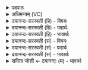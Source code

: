 <details><summary>पदपाठः</summary>

अ॒ग्निम्। स्तोमे॑न। बो॒ध॒य॒। स॒मि॒धा॒न इति॑ सम्ऽइधा॒नः। अम॑र्त्यम्। ह॒व्या। दे॒वेषु॑। नः॒। द॒ध॒त्। १५।
</details>

<details><summary>अधिमन्त्रम् (VC)</summary>

- अग्निर्देवता
- सुतम्भर ऋषिः
- निचृद्गायत्री
- षड्जः
</details>

<details><summary>दयानन्द-सरस्वती (हि) - विषयः</summary>

अब यज्ञकर्मविषय को अगले मन्त्र में कहा है ॥
</details>

<details><summary>दयानन्द-सरस्वती (हि) - पदार्थः</summary>

पदार्थान्वयभाषाः -  हे विद्वन् ! जो (समिधानः) भलीभाँति दीपता हुआ अग्नि (देवेषु) दिव्य वायु आदि पदार्थों में (हव्या) लेने-देने योग्य पदार्थों को (नः) हमारे लिये (दधत्) धारण करता है, उस (अमर्त्यम्) कारणरूप अर्थात् परमाणुभाव से विनाश होने के धर्म से रहित (अग्निम्) आग को (स्तोमेन) इन्धनसमूह से (बोधय) चिताओ अर्थात् अच्छे प्रकार जलाओ ॥१५ ॥
</details>

<details><summary>दयानन्द-सरस्वती (हि) - भावार्थः</summary>

भावार्थभाषाः -  यदि अग्नि में समिधा छोड़ दिव्य-दिव्य सुगन्धित पदार्थ को होमें तो यह अग्नि उस पदार्थ को वायु आदि में फैला के सब प्राणियों को सुखी करता है ॥१५ ॥
</details>

<details><summary>दयानन्द-सरस्वती (सं) - विषयः</summary>

अथ यज्ञकर्मविषयमाह ॥
</details>

<details><summary>दयानन्द-सरस्वती (सं) - पदार्थः</summary>

पदार्थान्वयभाषाः -  हे विद्वन् ! यः समिधानोऽग्निर्देवेषु हव्या नो दधत्तममर्त्यमग्निं स्तोमेन बोधय प्रदीपय ॥१५ ॥
</details>

<details><summary>दयानन्द-सरस्वती (सं) - भावार्थः</summary>

भावार्थभाषाः -  यद्यग्नौ समिधः प्रक्षिप्य सुगन्ध्यादिद्रव्यं जुहुयुस्तर्ह्ययं तद्वाय्वादिषु विस्तार्य सर्वान् प्राणिनः सुखयति ॥१५ ॥
</details>

<details><summary>सविता जोशी ← दयानन्दः (म) - भावार्थः</summary>

भावार्थभाषाः -  जर अग्नीत समिधा घालून दिव्य व सुगंधित पदार्थांची आहुती दिली तर अग्नी त्या पदार्थांना वायूमध्ये पसरवून सर्व प्राण्यांना सुखी करतो.
</details>